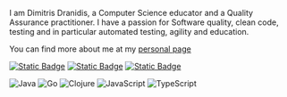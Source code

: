 I am Dimitris Dranidis, a Computer Science educator and a Quality Assurance practitioner. I have a passion for Software quality, clean code, testing and in particular automated testing, agility and education.

You can find more about me at my [personal page](https://dranidis.github.io/about/)

[![Static Badge](https://img.shields.io/badge/Dimitris_Dranidis-black?logo=linkedin)](https://www.linkedin.com/in/dranidis/)
[![Static Badge](https://img.shields.io/badge/%40dranidis-black?logo=twitter)](https://twitter.com/dranidis)
[![Static Badge](https://img.shields.io/badge/Dimitris_Dranidis-black)](https://dranidis.github.io)

![Java](https://img.shields.io/badge/java-%23ED8B00.svg?style=for-the-badge&logo=openjdk&logoColor=white)
![Go](https://img.shields.io/badge/go-%2300ADD8.svg?style=for-the-badge&logo=go&logoColor=white)
![Clojure](https://img.shields.io/badge/Clojure-%23Clojure.svg?style=for-the-badge&logo=Clojure&logoColor=Clojure)
![JavaScript](https://img.shields.io/badge/javascript-%23323330.svg?style=for-the-badge&logo=javascript&logoColor=%23F7DF1E)
![TypeScript](https://img.shields.io/badge/typescript-%23007ACC.svg?style=for-the-badge&logo=typescript&logoColor=white)


